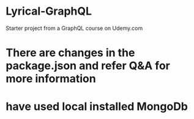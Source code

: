 # Lyrical-GraphQL
Starter project from a GraphQL course on Udemy.com

# There are changes in the package.json and refer Q&A for more information
# have used local installed MongoDb
